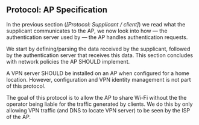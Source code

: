 ## Protocol: AP Specification

In the previous section (*[Protocol: Supplicant / client]*)
we read what the supplicant communicates to the AP,
we now look into how
&mdash; the authentication server used by &mdash;
the AP handles authentication requests.

We start by defining/parsing the data received by the supplicant,
followed by the authentication server that receives this data.
This section concludes with network policies the AP
SHOULD
implement.

A VPN server SHOULD be installed on an AP when configured for a home location.
However,
configuration and VPN identity management is not part of this protocol.

The goal of this protocol is to allow the AP to share Wi-Fi
without the the operator being liable for the traffic generated by clients.
We do this by only allowing VPN traffic
(and DNS to locate VPN server)
to be seen by the ISP of the AP.
<!--
On the local network,
additional traffic is needed
for network management (e.g. DHCP).
-->


